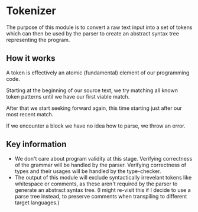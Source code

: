 # Tokenizer

The purpose of this module is to convert a raw text input into a set of tokens
which can then be used by the parser to create an abstract syntax tree
representing the program.

## How it works

A token is effectively an atomic (fundamental) element of our programming code.

Starting at the beginning of our source text, we try matching all known token
patterns until we have our first viable match.

After that we start seeking forward again, this time starting just after our
most recent match.

If we encounter a block we have no idea how to parse, we throw an error.

## Key information

* We don't care about program validity at this stage. Verifying correctness
of the grammar will be handled by the parser. Verifying correctness of
types and their usages will be handled by the type-checker.
* The output of this module will exclude syntactically irrevelant tokens like
whitespace or comments, as these aren't required by the parser to generate an
abstract syntax tree. (I might re-visit this if I decide to use a parse tree
instead, to preserve comments when transpiling to different target languages.)

